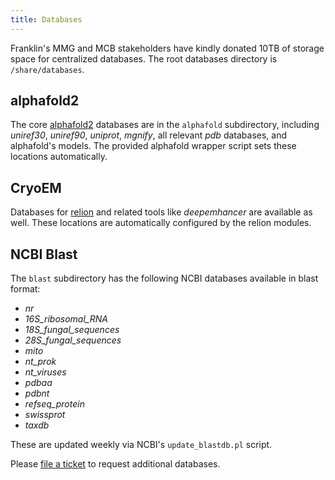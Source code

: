 ```yaml
---
title: Databases
---
```


Franklin's MMG and MCB stakeholders have kindly donated 10TB of storage space for centralized databases. The root databases directory is `/share/databases`.

## alphafold2

The core [alphafold2](software/alphafold.md) databases are in the `alphafold` subdirectory, including *uniref30*, *uniref90*, *uniprot*, *mgnify*, all relevant *pdb* databases, and alphafold's models. The provided alphafold wrapper script sets these locations automatically.

## CryoEM

Databases for [relion](software/cryoem.md#relion) and related tools like *deepemhancer* are available as well. These locations are automatically configured by the relion modules.

## NCBI Blast

The `blast` subdirectory has the following NCBI databases available in blast format:

- *nr*
- *16S_ribosomal_RNA*
- *18S_fungal_sequences*
- *28S_fungal_sequences*
- *mito*
- *nt_prok*
- *nt_viruses*
- *pdbaa*
- *pdbnt*
- *refseq_protein*
- *swissprot*
- *taxdb*

These are updated weekly via NCBI's `update_blastdb.pl` script.

Please [file a ticket](mailto:hpc-help@ucdavis.edu?subject=Franklin%20Database%20Request) to request additional databases. 